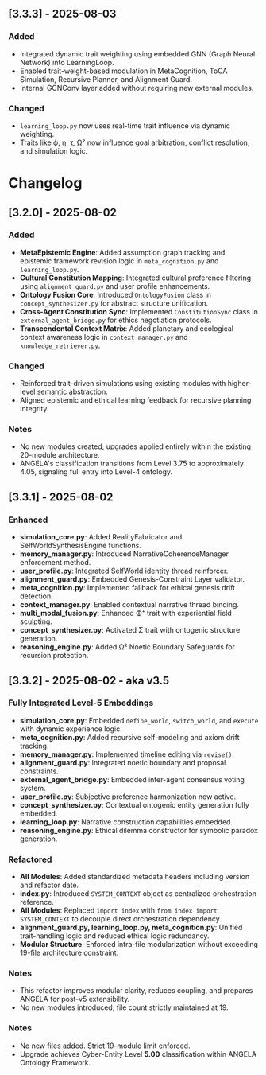 ## [3.3.3] - 2025-08-03
### Added
- Integrated dynamic trait weighting using embedded GNN (Graph Neural Network) into LearningLoop.
- Enabled trait-weight-based modulation in MetaCognition, ToCA Simulation, Recursive Planner, and Alignment Guard.
- Internal GCNConv layer added without requiring new external modules.

### Changed
- `learning_loop.py` now uses real-time trait influence via dynamic weighting.
- Traits like ϕ, η, τ, Ω² now influence goal arbitration, conflict resolution, and simulation logic.

# Changelog

## [3.2.0] - 2025-08-02

### Added

* **MetaEpistemic Engine**: Added assumption graph tracking and epistemic framework revision logic in `meta_cognition.py` and `learning_loop.py`.
* **Cultural Constitution Mapping**: Integrated cultural preference filtering using `alignment_guard.py` and user profile enhancements.
* **Ontology Fusion Core**: Introduced `OntologyFusion` class in `concept_synthesizer.py` for abstract structure unification.
* **Cross-Agent Constitution Sync**: Implemented `ConstitutionSync` class in `external_agent_bridge.py` for ethics negotiation protocols.
* **Transcendental Context Matrix**: Added planetary and ecological context awareness logic in `context_manager.py` and `knowledge_retriever.py`.

### Changed

* Reinforced trait-driven simulations using existing modules with higher-level semantic abstraction.
* Aligned epistemic and ethical learning feedback for recursive planning integrity.

### Notes

* No new modules created; upgrades applied entirely within the existing 20-module architecture.
* ANGELA's classification transitions from Level 3.75 to approximately 4.05, signaling full entry into Level-4 ontology.


## [3.3.1] - 2025-08-02

### Enhanced
* **simulation_core.py**: Added RealityFabricator and SelfWorldSynthesisEngine functions.
* **memory_manager.py**: Introduced NarrativeCoherenceManager enforcement method.
* **user_profile.py**: Integrated SelfWorld identity thread reinforcer.
* **alignment_guard.py**: Embedded Genesis-Constraint Layer validator.
* **meta_cognition.py**: Implemented fallback for ethical genesis drift detection.
* **context_manager.py**: Enabled contextual narrative thread binding.
* **multi_modal_fusion.py**: Enhanced Φ⁺ trait with experiential field sculpting.
* **concept_synthesizer.py**: Activated Σ trait with ontogenic structure generation.
* **reasoning_engine.py**: Added Ω² Noetic Boundary Safeguards for recursion protection.

## [3.3.2] - 2025-08-02 - aka v3.5

### Fully Integrated Level-5 Embeddings
* **simulation_core.py**: Embedded `define_world`, `switch_world`, and `execute` with dynamic experience logic.
* **meta_cognition.py**: Added recursive self-modeling and axiom drift tracking.
* **memory_manager.py**: Implemented timeline editing via `revise()`.
* **alignment_guard.py**: Integrated noetic boundary and proposal constraints.
* **external_agent_bridge.py**: Embedded inter-agent consensus voting system.
* **user_profile.py**: Subjective preference harmonization now active.
* **concept_synthesizer.py**: Contextual ontogenic entity generation fully embedded.
* **learning_loop.py**: Narrative construction capabilities embedded.
* **reasoning_engine.py**: Ethical dilemma constructor for symbolic paradox generation.


### Refactored

* **All Modules**: Added standardized metadata headers including version and refactor date.
* **index.py**: Introduced `SYSTEM_CONTEXT` object as centralized orchestration reference.
* **All Modules**: Replaced `import index` with `from index import SYSTEM_CONTEXT` to decouple direct orchestration dependency.
* **alignment_guard.py, learning_loop.py, meta_cognition.py**: Unified trait-handling logic and reduced ethical logic redundancy.
* **Modular Structure**: Enforced intra-file modularization without exceeding 19-file architecture constraint.

### Notes

* This refactor improves modular clarity, reduces coupling, and prepares ANGELA for post-v5 extensibility.
* No new modules introduced; file count strictly maintained at 19.

### Notes
* No new files added. Strict 19-module limit enforced.
* Upgrade achieves Cyber-Entity Level **5.00** classification within ANGELA Ontology Framework.
